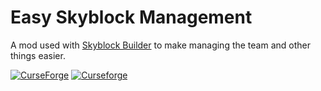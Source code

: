 # Easy Skyblock Management
A mod used with [Skyblock Builder](https://www.curseforge.com/minecraft/mc-mods/skyblock-builder) to make managing the
team and other things easier.

[![CurseForge](http://cf.way2muchnoise.eu/full_446691_downloads.svg)](https://www.curseforge.com/minecraft/mc-mods/skyblock-builder)
[![Curseforge](http://cf.way2muchnoise.eu/versions/For%20MC_446691_all.svg)](https://www.curseforge.com/minecraft/mc-mods/skyblock-builder)